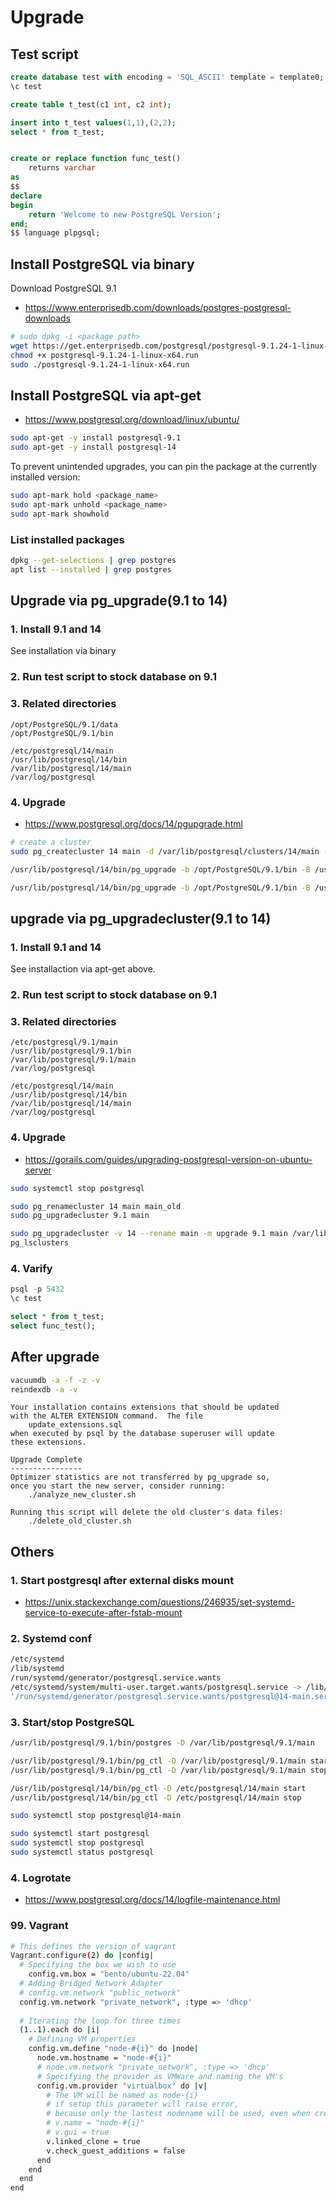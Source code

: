 # Upgrade

## Test script

```sql
create database test with encoding = 'SQL_ASCII' template = template0;
\c test

create table t_test(c1 int, c2 int);

insert into t_test values(1,1),(2,2);
select * from t_test;


create or replace function func_test()
    returns varchar
as
$$
declare
begin
    return 'Welcome to new PostgreSQL Version';
end;
$$ language plpgsql;

```

## Install PostgreSQL via binary

Download PostgreSQL 9.1

- https://www.enterprisedb.com/downloads/postgres-postgresql-downloads

```bash
# sudo dpkg -i <package path>
wget https://get.enterprisedb.com/postgresql/postgresql-9.1.24-1-linux-x64.run
chmod +x postgresql-9.1.24-1-linux-x64.run
sudo ./postgresql-9.1.24-1-linux-x64.run
```

## Install PostgreSQL via apt-get

- https://www.postgresql.org/download/linux/ubuntu/

```bash
sudo apt-get -y install postgresql-9.1
sudo apt-get -y install postgresql-14
```

To prevent unintended upgrades, you can pin the package at the currently installed version:

```bash
sudo apt-mark hold <package_name>
sudo apt-mark unhold <package_name>
sudo apt-mark showhold
```

### List installed packages

```bash
dpkg --get-selections | grep postgres
apt list --installed | grep postgres
```

## Upgrade via pg_upgrade(9.1 to 14)

### 1. Install 9.1 and 14

See installation via binary

### 2. Run test script to stock database on 9.1

### 3. Related directories

    /opt/PostgreSQL/9.1/data
    /opt/PostgreSQL/9.1/bin

    /etc/postgresql/14/main
    /usr/lib/postgresql/14/bin
    /var/lib/postgresql/14/main
    /var/log/postgresql

### 4. Upgrade

- https://www.postgresql.org/docs/14/pgupgrade.html

```bash
# create a cluster
sudo pg_createcluster 14 main -d /var/lib/postgresql/clusters/14/main --locale=en_US.UTF-8 --start-conf=manual

/usr/lib/postgresql/14/bin/pg_upgrade -b /opt/PostgreSQL/9.1/bin -B /usr/lib/postgresql/14/bin -d /opt/PostgreSQL/9.1/data -D /etc/postgresql/14/main --check

/usr/lib/postgresql/14/bin/pg_upgrade -b /opt/PostgreSQL/9.1/bin -B /usr/lib/postgresql/14/bin -d /opt/PostgreSQL/9.1/data -D /etc/postgresql/14/main

```

## upgrade via pg_upgradecluster(9.1 to 14)

### 1. Install 9.1 and 14

See installaction via apt-get above.

### 2. Run test script to stock database on 9.1

### 3. Related directories

    /etc/postgresql/9.1/main
    /usr/lib/postgresql/9.1/bin
    /var/lib/postgresql/9.1/main
    /var/log/postgresql

    /etc/postgresql/14/main
    /usr/lib/postgresql/14/bin
    /var/lib/postgresql/14/main
    /var/log/postgresql

### 4. Upgrade

- https://gorails.com/guides/upgrading-postgresql-version-on-ubuntu-server

```bash
sudo systemctl stop postgresql

sudo pg_renamecluster 14 main main_old
sudo pg_upgradecluster 9.1 main

sudo pg_upgradecluster -v 14 --rename main -m upgrade 9.1 main /var/lib/postgresql/clusters/14/main
pg_lsclusters
```

### 4. Varify

```sql
psql -p 5432
\c test

select * from t_test;
select func_test();
```


## After upgrade

```bash
vacuumdb -a -f -z -v
reindexdb -a -v
```

    Your installation contains extensions that should be updated
    with the ALTER EXTENSION command.  The file
        update_extensions.sql
    when executed by psql by the database superuser will update
    these extensions.

    Upgrade Complete
    ----------------
    Optimizer statistics are not transferred by pg_upgrade so,
    once you start the new server, consider running:
        ./analyze_new_cluster.sh

    Running this script will delete the old cluster's data files:
        ./delete_old_cluster.sh


## Others

### 1. Start postgresql after external disks mount

- https://unix.stackexchange.com/questions/246935/set-systemd-service-to-execute-after-fstab-mount


### 2. Systemd conf
```bash
/etc/systemd
/lib/systemd
/run/systemd/generator/postgresql.service.wants
/etc/systemd/system/multi-user.target.wants/postgresql.service -> /lib/systemd/system/postgresql.service
'/run/systemd/generator/postgresql.service.wants/postgresql@14-main.service' -> '/lib/systemd/system/postgresql@.service'
```

### 3. Start/stop PostgreSQL 

```bash
/usr/lib/postgresql/9.1/bin/postgres -D /var/lib/postgresql/9.1/main

/usr/lib/postgresql/9.1/bin/pg_ctl -D /var/lib/postgresql/9.1/main start
/usr/lib/postgresql/9.1/bin/pg_ctl -D /var/lib/postgresql/9.1/main stop

/usr/lib/postgresql/14/bin/pg_ctl -D /etc/postgresql/14/main start
/usr/lib/postgresql/14/bin/pg_ctl -D /etc/postgresql/14/main stop
```

```bash
sudo systemctl stop postgresql@14-main

sudo systemctl start postgresql
sudo systemctl stop postgresql
sudo systemctl status postgresql
```

### 4. Logrotate

- https://www.postgresql.org/docs/14/logfile-maintenance.html

### 99. Vagrant

```bash
# This defines the version of vagrant
Vagrant.configure(2) do |config|
  # Specifying the box we wish to use
    config.vm.box = "bento/ubuntu-22.04"
  # Adding Bridged Network Adapter
  # config.vm.network "public_network"
  config.vm.network "private_network", :type => 'dhcp'
  
  # Iterating the loop for three times
  (1..1).each do |i|
    # Defining VM properties
    config.vm.define "node-#{i}" do |node|
      node.vm.hostname = "node-#{i}"
      # node.vm.network "private_network", :type => 'dhcp'
      # Specifying the provider as VMWare and naming the VM's
      config.vm.provider "virtualbox" do |v|
        # The VM will be named as node-{i}
        # if setup this parameter will raise error,
        # because only the lastest nodename will be used, even when creating the first node, maybe it's a bug
        # v.name = "node-#{i}"
        # v.gui = true
        v.linked_clone = true
        v.check_guest_additions = false
      end
    end
  end
end
```
